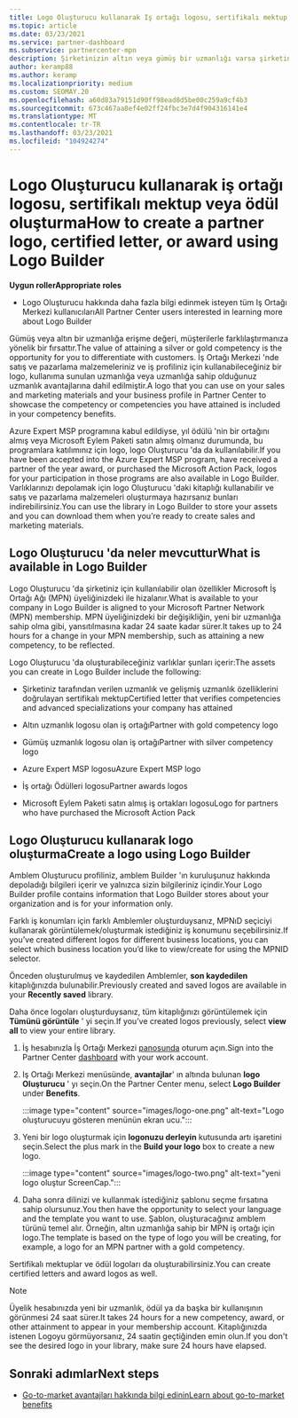 ```yaml
---
title: Logo Oluşturucu kullanarak Iş ortağı logosu, sertifikalı mektup veya ödül oluşturma
ms.topic: article
ms.date: 03/23/2021
ms.service: partner-dashboard
ms.subservice: partnercenter-mpn
description: Şirketinizin altın veya gümüş bir uzmanlığı varsa şirketiniz için özelleştirilmiş bir logo oluşturun veya Iş Ortağı Merkezi 'nde logo Oluşturucu aracını kullanarak özelleştirilmiş bir sertifikalı mektup doğrulaması isteyin.
author: keramp88
ms.author: keramp
ms.localizationpriority: medium
ms.custom: SEOMAY.20
ms.openlocfilehash: a60d83a79151d90ff98ead8d5be00c259a9cf4b3
ms.sourcegitcommit: 673c467aa8ef4e02ff24fbc3e7d4f904316141e4
ms.translationtype: MT
ms.contentlocale: tr-TR
ms.lasthandoff: 03/23/2021
ms.locfileid: "104924274"
---
```

# <a name="how-to-create-a-partner-logo-certified-letter-or-award-using-logo-builder"></a><span data-ttu-id="2ae1d-103">Logo Oluşturucu kullanarak iş ortağı logosu, sertifikalı mektup veya ödül oluşturma</span><span class="sxs-lookup"><span data-stu-id="2ae1d-103">How to create a partner logo, certified letter, or award using Logo Builder</span></span>

<span data-ttu-id="2ae1d-104">**Uygun roller**</span><span class="sxs-lookup"><span data-stu-id="2ae1d-104">**Appropriate roles**</span></span>

- <span data-ttu-id="2ae1d-105">Logo Oluşturucu hakkında daha fazla bilgi edinmek isteyen tüm Iş Ortağı Merkezi kullanıcıları</span><span class="sxs-lookup"><span data-stu-id="2ae1d-105">All Partner Center users interested in learning more about Logo Builder</span></span>

<span data-ttu-id="2ae1d-106">Gümüş veya altın bir uzmanlığa erişme değeri, müşterilerle farklılaştırmanıza yönelik bir fırsattır.</span><span class="sxs-lookup"><span data-stu-id="2ae1d-106">The value of attaining a silver or gold competency is the opportunity for you to differentiate with customers.</span></span> <span data-ttu-id="2ae1d-107">İş Ortağı Merkezi 'nde satış ve pazarlama malzemeleriniz ve iş profiliniz için kullanabileceğiniz bir logo, kullanıma sunulan uzmanlığa veya uzmanlığa sahip olduğunuz uzmanlık avantajlarına dahil edilmiştir.</span><span class="sxs-lookup"><span data-stu-id="2ae1d-107">A logo that you can use on your sales and marketing materials and your business profile in Partner Center to showcase the competency or competencies you have attained is included in your competency benefits.</span></span> 

<span data-ttu-id="2ae1d-108">Azure Expert MSP programına kabul edildiyse, yıl ödülü 'nin bir ortağını almış veya Microsoft Eylem Paketi satın almış olmanız durumunda, bu programlara katılımınız için logo, logo Oluşturucu 'da da kullanılabilir.</span><span class="sxs-lookup"><span data-stu-id="2ae1d-108">If you have been accepted into the Azure Expert MSP program, have received a partner of the year award, or purchased the Microsoft Action Pack, logos for your participation in those programs are also available in Logo Builder.</span></span> <span data-ttu-id="2ae1d-109">Varlıklarınızı depolamak için logo Oluşturucu 'daki kitaplığı kullanabilir ve satış ve pazarlama malzemeleri oluşturmaya hazırsanız bunları indirebilirsiniz.</span><span class="sxs-lookup"><span data-stu-id="2ae1d-109">You can use the library in Logo Builder to store your assets and you can download them when you’re ready to create sales and marketing materials.</span></span> 

## <a name="what-is-available-in-logo-builder"></a><span data-ttu-id="2ae1d-110">Logo Oluşturucu 'da neler mevcuttur</span><span class="sxs-lookup"><span data-stu-id="2ae1d-110">What is available in Logo Builder</span></span>

<span data-ttu-id="2ae1d-111">Logo Oluşturucu 'da şirketiniz için kullanılabilir olan özellikler Microsoft İş Ortağı Ağı (MPN) üyeliğinizdeki ile hizalanır.</span><span class="sxs-lookup"><span data-stu-id="2ae1d-111">What is available to your company in Logo Builder is aligned to your Microsoft Partner Network (MPN) membership.</span></span> <span data-ttu-id="2ae1d-112">MPN üyeliğinizdeki bir değişikliğin, yeni bir uzmanlığa sahip olma gibi, yansıtılmasına kadar 24 saate kadar sürer.</span><span class="sxs-lookup"><span data-stu-id="2ae1d-112">It takes up to 24 hours for a change in your MPN membership, such as attaining a new competency, to be reflected.</span></span>  

<span data-ttu-id="2ae1d-113">Logo Oluşturucu 'da oluşturabileceğiniz varlıklar şunları içerir:</span><span class="sxs-lookup"><span data-stu-id="2ae1d-113">The assets you can create in Logo Builder include the following:</span></span>

- <span data-ttu-id="2ae1d-114">Şirketiniz tarafından verilen uzmanlık ve gelişmiş uzmanlık özelliklerini doğrulayan sertifikalı mektup</span><span class="sxs-lookup"><span data-stu-id="2ae1d-114">Certified letter that verifies competencies and advanced specializations your company has attained</span></span>

- <span data-ttu-id="2ae1d-115">Altın uzmanlık logosu olan iş ortağı</span><span class="sxs-lookup"><span data-stu-id="2ae1d-115">Partner with gold competency logo</span></span>

- <span data-ttu-id="2ae1d-116">Gümüş uzmanlık logosu olan iş ortağı</span><span class="sxs-lookup"><span data-stu-id="2ae1d-116">Partner with silver competency logo</span></span>

- <span data-ttu-id="2ae1d-117">Azure Expert MSP logosu</span><span class="sxs-lookup"><span data-stu-id="2ae1d-117">Azure Expert MSP logo</span></span>

- <span data-ttu-id="2ae1d-118">İş ortağı Ödülleri logosu</span><span class="sxs-lookup"><span data-stu-id="2ae1d-118">Partner awards logos</span></span>

- <span data-ttu-id="2ae1d-119">Microsoft Eylem Paketi satın almış iş ortakları logosu</span><span class="sxs-lookup"><span data-stu-id="2ae1d-119">Logo for partners who have purchased the Microsoft Action Pack</span></span>

## <a name="create-a-logo-using-logo-builder"></a><span data-ttu-id="2ae1d-120">Logo Oluşturucu kullanarak logo oluşturma</span><span class="sxs-lookup"><span data-stu-id="2ae1d-120">Create a logo using Logo Builder</span></span>

<span data-ttu-id="2ae1d-121">Amblem Oluşturucu profiliniz, amblem Builder 'ın kuruluşunuz hakkında depoladığı bilgileri içerir ve yalnızca sizin bilgileriniz içindir.</span><span class="sxs-lookup"><span data-stu-id="2ae1d-121">Your Logo Builder profile contains information that Logo Builder stores about your organization and is for your information only.</span></span>

<span data-ttu-id="2ae1d-122">Farklı iş konumları için farklı Amblemler oluşturduysanız, MPNıD seçiciyi kullanarak görüntülemek/oluşturmak istediğiniz iş konumunu seçebilirsiniz.</span><span class="sxs-lookup"><span data-stu-id="2ae1d-122">If you’ve created different logos for different business locations, you can select which business location you’d like to view/create for using the MPNID selector.</span></span>

<span data-ttu-id="2ae1d-123">Önceden oluşturulmuş ve kaydedilen Amblemler, **son kaydedilen** kitaplığınızda bulunabilir.</span><span class="sxs-lookup"><span data-stu-id="2ae1d-123">Previously created and saved logos are available in your **Recently saved** library.</span></span>

<span data-ttu-id="2ae1d-124">Daha önce logoları oluşturduysanız, tüm kitaplığınızı görüntülemek için **Tümünü görüntüle** ' yi seçin.</span><span class="sxs-lookup"><span data-stu-id="2ae1d-124">If you’ve created logos previously, select **view all** to view your entire library.</span></span>

1. <span data-ttu-id="2ae1d-125">İş hesabınızla İş Ortağı Merkezi [panosunda](https://partner.microsoft.com/dashboard) oturum açın.</span><span class="sxs-lookup"><span data-stu-id="2ae1d-125">Sign into the Partner Center [dashboard](https://partner.microsoft.com/dashboard) with your work account.</span></span>

1. <span data-ttu-id="2ae1d-126">Iş Ortağı Merkezi menüsünde, **avantajlar**' ın altında bulunan **logo Oluşturucu** ' yı seçin.</span><span class="sxs-lookup"><span data-stu-id="2ae1d-126">On the Partner Center menu, select **Logo Builder** under **Benefits**.</span></span>
 
   :::image type="content" source="images/logo-one.png" alt-text="Logo oluşturucuyu gösteren menünün ekran ucu.":::

3. <span data-ttu-id="2ae1d-128">Yeni bir logo oluşturmak için **logonuzu derleyin** kutusunda artı işaretini seçin.</span><span class="sxs-lookup"><span data-stu-id="2ae1d-128">Select the plus mark in the **Build your logo** box to create a new logo.</span></span>

   :::image type="content" source="images/logo-two.png" alt-text="yeni logo oluştur ScreenCap.":::

4. <span data-ttu-id="2ae1d-130">Daha sonra dilinizi ve kullanmak istediğiniz şablonu seçme fırsatına sahip olursunuz.</span><span class="sxs-lookup"><span data-stu-id="2ae1d-130">You then have the opportunity to select your language and the template you want to use.</span></span> <span data-ttu-id="2ae1d-131">Şablon, oluşturacağınız amblem türünü temel alır. Örneğin, altın uzmanlığa sahip bir MPN iş ortağı için logo.</span><span class="sxs-lookup"><span data-stu-id="2ae1d-131">The template is based on the type of logo you will be creating, for example, a logo for an MPN partner with a  gold competency.</span></span>

<span data-ttu-id="2ae1d-132">Sertifikalı mektuplar ve ödül logoları da oluşturabilirsiniz.</span><span class="sxs-lookup"><span data-stu-id="2ae1d-132">You can create certified letters and award logos as well.</span></span>

>[!NOTE]
><span data-ttu-id="2ae1d-133">Üyelik hesabınızda yeni bir uzmanlık, ödül ya da başka bir kullanışının görünmesi 24 saat sürer.</span><span class="sxs-lookup"><span data-stu-id="2ae1d-133">It takes 24 hours for a new competency, award, or other attainment to appear in your membership account.</span></span> <span data-ttu-id="2ae1d-134">Kitaplığınızda istenen Logoyu görmüyorsanız, 24 saatin geçtiğinden emin olun.</span><span class="sxs-lookup"><span data-stu-id="2ae1d-134">If you don't see the desired logo in your library, make sure 24 hours have elapsed.</span></span>

## <a name="next-steps"></a><span data-ttu-id="2ae1d-135">Sonraki adımlar</span><span class="sxs-lookup"><span data-stu-id="2ae1d-135">Next steps</span></span>

- [<span data-ttu-id="2ae1d-136">Go-to-market avantajları hakkında bilgi edinin</span><span class="sxs-lookup"><span data-stu-id="2ae1d-136">Learn about go-to-market benefits</span></span>](mpn-learn-about-go-to-market-benefits.md)
